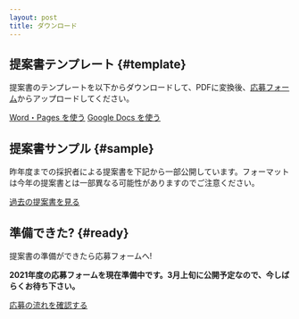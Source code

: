 ```yaml
---
layout: post
title: ダウンロード
---
```


## 提案書テンプレート {#template}

提案書のテンプレートを以下からダウンロードして、PDFに変換後、[応募フォーム](#ready)からアップロードしてください。

<a href="https://jr.mitou.org/assets/other/mitoujr_application_2021.zip" class="button">Word・Pages を使う</a>
<a href="https://docs.google.com/document/d/1hjDYf2DbFBkXLyrAl9HKKc9sS40XbZ_iN2j-HKZXD9g/edit?usp=sharing" class="button" target="_blank">Google Docs を使う</a>


## 提案書サンプル {#sample}

昨年度までの採択者による提案書を下記から一部公開しています。フォーマットは今年の提案書とは一部異なる可能性がありますのでご注意ください。

<a href="https://jr.mitou.org/assets/other/2020_application_samples.zip" class="button">過去の提案書を見る</a>

## 準備できた? {#ready}

<p class="text-center">提案書の準備ができたら応募フォームへ! <i class="fad fa-mailbox green"></i></p>

<div class="wip">
  <b>2021年度の応募フォームを現在準備中です。3月上旬に公開予定なので、今しばらくお待ち下さい。</b>
</div>

<a href="/guideline" class="button">応募の流れを確認する</a>

